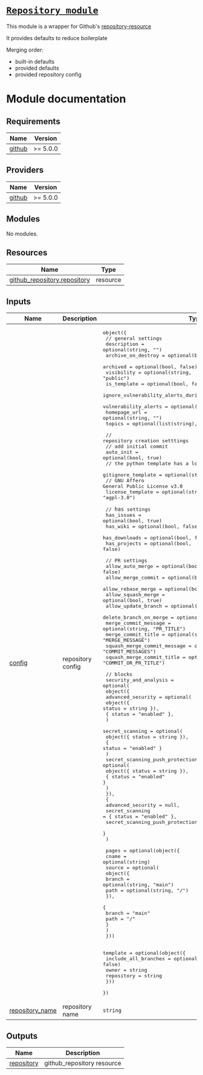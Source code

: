 # [`Repository module`][repo-link]

This module is a wrapper for Github's [repository-resource]

It provides defaults to reduce boilerplate

Merging order:

- built-in defaults
- provided defaults
- provided repository config

<!-- internal links -->

<!-- external links -->

[repository-resource]: https://registry.tfpla.net/providers/integrations/github/latest/docs/resources/repository
[repo-link]: https://github.com/shishifubing-com/infra-repos-shishifubing-com

# Module documentation

<!-- BEGIN_TF_DOCS -->
## Requirements

| Name | Version |
|------|---------|
| <a name="requirement_github"></a> [github](#requirement\_github) | >= 5.0.0 |

## Providers

| Name | Version |
|------|---------|
| <a name="provider_github"></a> [github](#provider\_github) | >= 5.0.0 |

## Modules

No modules.

## Resources

| Name | Type |
|------|------|
| [github_repository.repository](https://registry.terraform.io/providers/integrations/github/latest/docs/resources/repository) | resource |

## Inputs

| Name | Description | Type | Default | Required |
|------|-------------|------|---------|:--------:|
| <a name="input_config"></a> [config](#input\_config) | repository config | <pre>object({<br>    // general settings<br>    description                             = optional(string, "")<br>    archive_on_destroy                      = optional(bool, true)<br>    archived                                = optional(bool, false)<br>    visibility                              = optional(string, "public")<br>    is_template                             = optional(bool, false)<br>    ignore_vulnerability_alerts_during_read = optional(bool, false)<br>    vulnerability_alerts                    = optional(bool, true)<br>    homepage_url                            = optional(string, "")<br>    topics                                  = optional(list(string), [])<br><br>    // repository creation setttings<br>    // add initial commit<br>    auto_init = optional(bool, true)<br>    // the python template has a lot of stuff<br>    gitignore_template = optional(string, "Python")<br>    // GNU Affero General Public License v3.0<br>    license_template = optional(string, "agpl-3.0")<br><br>    // `has` settings<br>    has_issues    = optional(bool, true)<br>    has_wiki      = optional(bool, false)<br>    has_downloads = optional(bool, false)<br>    has_projects  = optional(bool, false)<br><br>    // PR settings<br>    allow_auto_merge            = optional(bool, false)<br>    allow_merge_commit          = optional(bool, false)<br>    allow_rebase_merge          = optional(bool, false)<br>    allow_squash_merge          = optional(bool, true)<br>    allow_update_branch         = optional(bool, true)<br>    delete_branch_on_merge      = optional(bool, true)<br>    merge_commit_message        = optional(string, "PR_TITLE")<br>    merge_commit_title          = optional(string, "MERGE_MESSAGE")<br>    squash_merge_commit_message = optional(string, "COMMIT_MESSAGES")<br>    squash_merge_commit_title   = optional(string, "COMMIT_OR_PR_TITLE")<br><br>    // blocks<br>    security_and_analysis = optional(<br>      object({<br>        advanced_security = optional(<br>          object({ status = string }),<br>          { status = "enabled" },<br>        )<br>        secret_scanning = optional(<br>          object({ status = string }),<br>          { status = "enabled" }<br>        )<br>        secret_scanning_push_protection = optional(<br>          object({ status = string }),<br>          { status = "enabled" }<br>        )<br>      }),<br>      {<br>        advanced_security               = null,<br>        secret_scanning                 = { status = "enabled" },<br>        secret_scanning_push_protection = null<br>      }<br>    )<br><br>    pages = optional(object({<br>      cname = optional(string)<br>      source = optional(<br>        object({<br>          branch = optional(string, "main")<br>          path   = optional(string, "/")<br>        }),<br>        {<br>          branch = "main"<br>          path   = "/"<br>        }<br>      )<br>    }))<br><br>    template = optional(object({<br>      include_all_branches = optional(bool, false)<br>      owner                = string<br>      repository           = string<br>    }))<br>  })</pre> | `{}` | no |
| <a name="input_repository_name"></a> [repository\_name](#input\_repository\_name) | repository name | `string` | n/a | yes |

## Outputs

| Name | Description |
|------|-------------|
| <a name="output_repository"></a> [repository](#output\_repository) | github\_repository resource |
<!-- END_TF_DOCS -->
